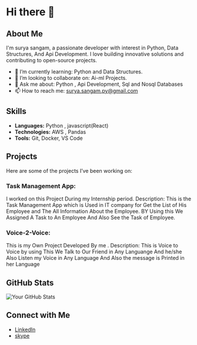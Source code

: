 # Hi there 👋

## About Me
I'm surya sangam, a passionate developer with interest in Python, Data Structures, And Api Development. I love building innovative solutions and contributing to open-source projects.

- 🌱 I’m currently learning: Python and Data Structures.
- 👯 I’m looking to collaborate on: Ai-ml Projects.
- 💬 Ask me about: Python , Api Development, Sql and Nosql Databases
- 📫 How to reach me: surya.sangam.py@gmail.com


## Skills
- **Languages:** Python , javascript(React)
- **Technologies:** AWS , Pandas
- **Tools:** Git, Docker, VS Code 

## Projects
Here are some of the projects I’ve been working on:

### Task Management App:
I worked on this Project During my Internship period.
Description: This is the Task Management App which is Used in IT company for Get the List of His Employee and The All Information About the Employee. BY Using this We Assigned A Task to An Employee And Also See the Task of Employee. 

### Voice-2-Voice:
This is my Own Project Developed By me .
Description: This is Voice to Voice by using This We Talk to Our Friend in Any Languange And he/she Also Listen my Voice in Any Language And Also the message is Printed in her Language

## GitHub Stats
![Your GitHub Stats](https://github-readme-stats.vercel.app/api?username=surya-1312&show_icons=true&theme=radical&count_private=true&bg_color=30,e96443,904e95&text_color=ffffff&icon_color=2bbc8a)


## Connect with Me
- [LinkedIn](https://www.linkedin.com/in/surya0202/)
- [skype](https://join.skype.com/invite/q8eDh4drMYjw)
